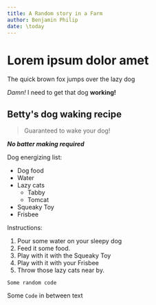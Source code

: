 ```yaml
---
title: A Random story in a Farm
author: Benjamin Philip
date: \today
---
```


# Lorem ipsum dolor amet

The quick brown fox jumps over the lazy dog

*Damn!* I need to get that dog **working!**

## Betty's dog waking recipe

> Guaranteed to wake your dog!

***No batter making required***

Dog energizing list:

- Dog food
- Water 
- Lazy cats
  * Tabby
  * Tomcat
- Squeaky Toy
- Frisbee

Instructions:

1. Pour some water on your sleepy dog
3. Feed it some food.
67. Play with it with the Squeaky Toy
7. Play with it with your Frisbee
2. Throw those lazy cats near by.

~~~
Some random code
~~~

Some `Code` in between text
